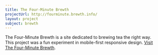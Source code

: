 ```yaml
---
title: The Four-Minute Brewth
projectUrl: http://fourminute.brewth.info/
layout: project
subject: brewth
---
```


<p class="cramp">
    The Four-Minute Brewth is a site dedicated to brewing tea the right way. This project was a fun experiment in mobile-first responsive design. <a href="http://fourminute.brewth.info/">Visit The Four-Minute Brewth</a>.
</p>
